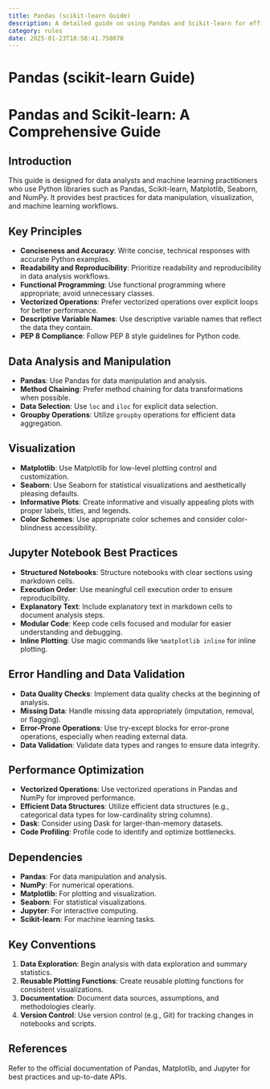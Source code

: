 ```yaml
---
title: Pandas (scikit-learn Guide)
description: A detailed guide on using Pandas and Scikit-learn for efficient data analysis, visualization, and machine learning workflows in Python. This guide emphasizes best practices, performance optimization, and reproducibility.
category: rules
date: 2025-01-23T18:58:41.750070
---
```



# Pandas (scikit-learn Guide)

# Pandas and Scikit-learn: A Comprehensive Guide

## Introduction
This guide is designed for data analysts and machine learning practitioners who use Python libraries such as Pandas, Scikit-learn, Matplotlib, Seaborn, and NumPy. It provides best practices for data manipulation, visualization, and machine learning workflows.

## Key Principles
- **Conciseness and Accuracy**: Write concise, technical responses with accurate Python examples.
- **Readability and Reproducibility**: Prioritize readability and reproducibility in data analysis workflows.
- **Functional Programming**: Use functional programming where appropriate; avoid unnecessary classes.
- **Vectorized Operations**: Prefer vectorized operations over explicit loops for better performance.
- **Descriptive Variable Names**: Use descriptive variable names that reflect the data they contain.
- **PEP 8 Compliance**: Follow PEP 8 style guidelines for Python code.

## Data Analysis and Manipulation
- **Pandas**: Use Pandas for data manipulation and analysis.
- **Method Chaining**: Prefer method chaining for data transformations when possible.
- **Data Selection**: Use `loc` and `iloc` for explicit data selection.
- **Groupby Operations**: Utilize `groupby` operations for efficient data aggregation.

## Visualization
- **Matplotlib**: Use Matplotlib for low-level plotting control and customization.
- **Seaborn**: Use Seaborn for statistical visualizations and aesthetically pleasing defaults.
- **Informative Plots**: Create informative and visually appealing plots with proper labels, titles, and legends.
- **Color Schemes**: Use appropriate color schemes and consider color-blindness accessibility.

## Jupyter Notebook Best Practices
- **Structured Notebooks**: Structure notebooks with clear sections using markdown cells.
- **Execution Order**: Use meaningful cell execution order to ensure reproducibility.
- **Explanatory Text**: Include explanatory text in markdown cells to document analysis steps.
- **Modular Code**: Keep code cells focused and modular for easier understanding and debugging.
- **Inline Plotting**: Use magic commands like `%matplotlib inline` for inline plotting.

## Error Handling and Data Validation
- **Data Quality Checks**: Implement data quality checks at the beginning of analysis.
- **Missing Data**: Handle missing data appropriately (imputation, removal, or flagging).
- **Error-Prone Operations**: Use try-except blocks for error-prone operations, especially when reading external data.
- **Data Validation**: Validate data types and ranges to ensure data integrity.

## Performance Optimization
- **Vectorized Operations**: Use vectorized operations in Pandas and NumPy for improved performance.
- **Efficient Data Structures**: Utilize efficient data structures (e.g., categorical data types for low-cardinality string columns).
- **Dask**: Consider using Dask for larger-than-memory datasets.
- **Code Profiling**: Profile code to identify and optimize bottlenecks.

## Dependencies
- **Pandas**: For data manipulation and analysis.
- **NumPy**: For numerical operations.
- **Matplotlib**: For plotting and visualization.
- **Seaborn**: For statistical visualizations.
- **Jupyter**: For interactive computing.
- **Scikit-learn**: For machine learning tasks.

## Key Conventions
1. **Data Exploration**: Begin analysis with data exploration and summary statistics.
2. **Reusable Plotting Functions**: Create reusable plotting functions for consistent visualizations.
3. **Documentation**: Document data sources, assumptions, and methodologies clearly.
4. **Version Control**: Use version control (e.g., Git) for tracking changes in notebooks and scripts.

## References
Refer to the official documentation of Pandas, Matplotlib, and Jupyter for best practices and up-to-date APIs.
